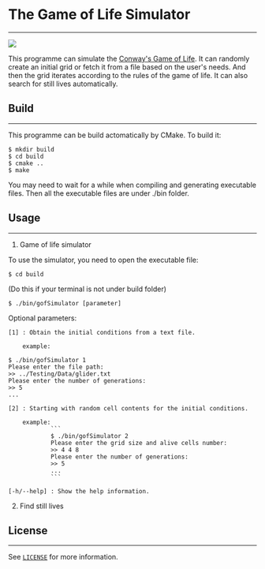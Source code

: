 # The Game of Life Simulator
----------------------------

<img src="https://img.shields.io/badge/language-C++-ff69b4.svg"/>

This programme can simulate the [Conway's Game of Life](https://en.wikipedia.org/wiki/Conway%27s_Game_of_Life). It can randomly create an initial grid or fetch it from a file based on the user's needs. And then the grid iterates according to the rules of the game of life. It can also search for still lives automatically.



## Build
--------

This programme can be build actomatically by CMake. To build it:

```
$ mkdir build
$ cd build
$ cmake ..
$ make
```

You may need to wait for a while when compiling and generating executable files. Then all the executable files are under ./bin folder.



## Usage
--------

1. Game of life simulator

To use the simulator, you need to open the executable file:
```
$ cd build
```
(Do this if your terminal is not under build folder)

```
$ ./bin/gofSimulator [parameter]
```

Optional parameters: 

    [1] : Obtain the initial conditions from a text file.

        example: 
```
$ ./bin/gofSimulator 1
Please enter the file path:
>> ../Testing/Data/glider.txt
Please enter the number of generations:
>> 5
...
```
                
    [2] : Starting with random cell contents for the initial conditions.

        example: 
                ```
                $ ./bin/gofSimulator 2
                Please enter the grid size and alive cells number:
                >> 4 4 8
                Please enter the number of generations:
                >> 5
                ...
                ```

    [-h/--help] : Show the help information.





2. Find still lives


## License
----------

See [`LICENSE`](./LICENSE.txt) for more information.
